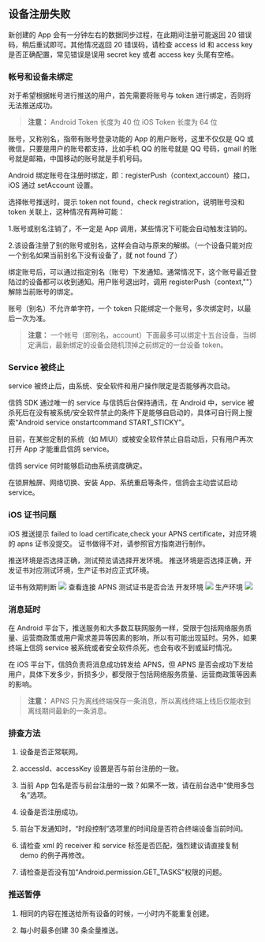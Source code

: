 ## 设备注册失败

新创建的 App 会有一分钟左右的数据同步过程，在此期间注册可能返回 20 错误码，稍后重试即可。其他情况返回 20 错误码，请检查 access id 和 access key 是否正确配置，常见错误是误用 secret key 或者 access key 头尾有空格。

### 帐号和设备未绑定

对于希望根据帐号进行推送的用户，首先需要将账号与 token 进行绑定，否则将无法推送成功。
>**注意：**
>Android Token 长度为 40 位
>iOS Token 长度为 64 位

账号，又称别名，指带有账号登录功能的 App 的用户账号，这里不仅仅是 QQ 或微信，只要是用户的账号都支持，比如手机 QQ 的账号就是 QQ 号码，gmail 的账号就是邮箱，中国移动的账号就是手机号码。

Android 绑定账号在注册时绑定，即：registerPush（context,account）接口，iOS 通过 setAccount 设置。

选择帐号推送时，提示 token not found，check registration，说明账号没和 token 关联上，这种情况有两种可能：

1.账号或别名注销了，不一定是 App 调用，某些情况下可能会自动触发注销的。

2.该设备注册了别的账号或别名，这样会自动与原来的解绑。（一个设备只能对应一个别名如果当前别名下没有设备了，就 not found 了）

绑定账号后，可以通过指定别名（账号）下发通知。通常情况下，这个账号最近登陆过的设备都可以收到通知。用户账号退出时，调用 registerPush（context,""）解除当前账号的绑定。

账号（别名）不允许单字符，一个 token 只能绑定一个账号，多次绑定时，以最后一次为准。

>**注意：**
>一个帐号（即别名，account）下面最多可以绑定十五台设备，当绑定满后，最新绑定的设备会随机顶掉之前绑定的一台设备 token。

### Service 被终止

service 被终止后，由系统、安全软件和用户操作限定是否能够再次启动。

信鸽 SDK 通过唯一的 service 与信鸽后台保持通讯，在 Android 中，service 被杀死后在没有被系统/安全软件禁止的条件下是能够自启动的，具体可自行网上搜索“Android service onstartcommand START_STICKY”。

目前，在某些定制的系统（如 MIUI）或被安全软件禁止自启动后，只有用户再次打开 App 才能重启信鸽 service。

信鸽 service 何时能够启动由系统调度确定。

在锁屏触屏、网络切换、安装 App、系统重启等条件，信鸽会主动尝试启动 service。

### iOS 证书问题

iOS 推送提示 failed to load certificate,check your APNS certificate，对应环境的 apns 证书没提交。 证书做得不对，请参照官方指南进行制作。

推送环境是否选择正确，测试预览请选择开发环境。
推送环境是否选择正确，开发证书对应测试环境，生产证书对应正式环境。

证书有效期判断
![](//mc.qcloudimg.com/static/img/53669cfcf59794d336608ed0b22556f4/image.png)
查看连接 APNS 测试证书是否合法
开发环境 ![](//mc.qcloudimg.com/static/img/99e241715f9c901c655cd970c12af68b/image.png)
生产环境 ![](//mc.qcloudimg.com/static/img/0b315804df15922666ad6458ff5b716e/image.png)

### 消息延时

在 Android 平台下，推送服务和大多数互联网服务一样，受限于包括网络服务质量、运营商政策或用户需求差异等因素的影响，所以有可能出现延时。另外，如果终端上信鸽 service 被系统或者安全软件杀死，也会有收不到或延时情况。

在 iOS 平台下，信鸽负责将消息成功转发给 APNS，但 APNS 是否会成功下发给用户，具体下发多少，折损多少，都受限于包括网络服务质量、运营商政策等因素的影响。

>**注意：**
>APNS 只为离线终端保存一条消息，所以离线终端上线后仅能收到离线期间最新的一条消息。

### 排查方法

1. 设备是否正常联网。

2. accessId、accessKey 设置是否与前台注册的一致。

3. 当前 App 包名是否与前台注册的一致？如果不一致，请在前台选中“使用多包名”选项。

4. 设备是否注册成功。

5. 前台下发通知时，“时段控制”选项里的时间段是否符合终端设备当前时间。

6. 请检查 xml 的 receiver 和 service 标签是否匹配，强烈建议请直接复制 demo 的例子再修改。

7. 请检查是否没有加“Android.permission.GET_TASKS”权限的问题。

### 推送暂停

1. 相同的内容在推送给所有设备的时候，一小时内不能重复创建。

2. 每小时最多创建 30 条全量推送。